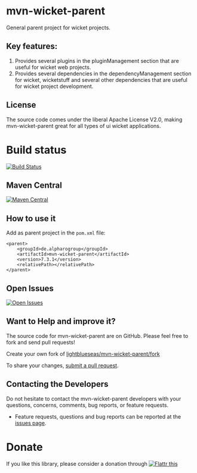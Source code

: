 # mvn-wicket-parent

General parent project for wicket projects.

## Key features:

1. Provides several plugins in the pluginManagement section that are useful for wicket web projects.
2. Provides several dependencies in the dependencyManagement section for wicket, wicketstuff and several other dependencies that are useful for wicket project development.

## License

The source code comes under the liberal Apache License V2.0, making mvn-wicket-parent great for all types of ui wicket applications.

# Build status
[![Build Status](https://travis-ci.org/lightblueseas/mvn-wicket-parent.svg?branch=master)](https://travis-ci.org/lightblueseas/mvn-wicket-parent)

## Maven Central

[![Maven Central](https://maven-badges.herokuapp.com/maven-central/de.alpharogroup/mvn-wicket-parent/badge.svg)](https://maven-badges.herokuapp.com/maven-central/de.alpharogroup/mvn-wicket-parent)

## How to use it

Add as parent project in the `pom.xml` file:

	<parent>
		<groupId>de.alpharogroup</groupId>
		<artifactId>mvn-wicket-parent</artifactId>
		<version>7.3.1</version>
		<relativePath></relativePath>
	</parent>
	
## Open Issues
[![Open Issues](https://img.shields.io/github/issues/lightblueseas/mvn-wicket-parent.svg?style=flat)](https://github.com/lightblueseas/mvn-wicket-parent/issues) 	

## Want to Help and improve it? ###

The source code for mvn-wicket-parent are on GitHub. Please feel free to fork and send pull requests!

Create your own fork of [lightblueseas/mvn-wicket-parent/fork](https://github.com/lightblueseas/mvn-wicket-parent/fork)

To share your changes, [submit a pull request](https://github.com/lightblueseas/mvn-wicket-parent/pull/new/develop).

## Contacting the Developers

Do not hesitate to contact the mvn-wicket-parent developers with your questions, concerns, comments, bug reports, or feature requests.
- Feature requests, questions and bug reports can be reported at the [issues page](https://github.com/lightblueseas/mvn-wicket-parent/issues).

# Donate

If you like this library, please consider a donation through 
<a href="https://flattr.com/submit/auto?fid=r7vp62&url=https%3A%2F%2Fgithub.com%2Flightblueseas%2Fmvn-wicket-parent" target="_blank">
<img src="http://button.flattr.com/flattr-badge-large.png" alt="Flattr this" title="Flattr this" border="0">
</a>
